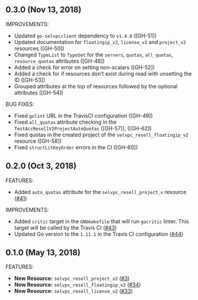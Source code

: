 ## 0.3.0 (Nov 13, 2018)

IMPROVEMENTS:

* Updated `go-selvpcclient` dependency to `v1.4.0` ([GH-51])
* Updated documentation for `floatingip_v2`, `license_v2` and `project_v2` resources ([GH-50])
* Changed `TypeList` to `TypeSet` for the `servers`, `quotas`, `all_quotas`, `resource_quotas` attributes ([GH-48])
* Added a check for error on setting non-scalars ([GH-52])
* Added a check for if resources don’t exist during read with unsetting the ID ([GH-53])
* Grouped attributes at the top of resources followed by the optional attributes ([GH-54]) 

BUG FIXES: 

* Fixed `golint` URL in the TravisCI configuration ([GH-49])
* Fixed `all_quotas` attribute checking in the `TestAccResellV2ProjectAutoQuotas` ([GH-57]), ([GH-62])
* Fixed quotas in the created project of the `selvpc_resell_floatingip_v2` resource ([GH-58])
* Fixed `structLitKeyOrder` errors in the CI ([GH-60])

## 0.2.0 (Oct 3, 2018)

FEATURES:

* Added `auto_quotas` attribute for the `selvpc_resell_project_v` resource ([#41](https://github.com/selectel/terraform-provider-selvpc/issues/41))

IMPROVEMENTS:

* Added `critic` target in the `GNUmakefile` that will run `gocritic` linter. This target will be called by the Travis CI ([#43](https://github.com/selectel/terraform-provider-selvpc/issues/43))
* Updated Go version to the `1.11.1` in the Travis CI configuration ([#44](https://github.com/selectel/terraform-provider-selvpc/issues/44))

## 0.1.0 (May 13, 2018)

FEATURES:

* __New Resource:__ `selvpc_resell_project_v2` ([#3](https://github.com/selectel/terraform-provider-selvpc/issues/3))
* __New Resource:__ `selvpc_resell_floatingip_v2` ([#34](https://github.com/selectel/terraform-provider-selvpc/issues/34))
* __New Resource:__ `selvpc_resell_license_v2` ([#33](https://github.com/selectel/terraform-provider-selvpc/issues/33))
